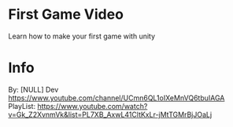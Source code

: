 # First Game Video


Learn how to make your first game with unity

# Info
By: [NULL] Dev https://www.youtube.com/channel/UCmn6QL1oIXeMnVQ6tbuIAGA
<br>
PlayList: https://www.youtube.com/watch?v=Gk_Z2XvnmVk&list=PL7XB_AxwL41CltKxLr-jMtTGMrBjJOaLj
